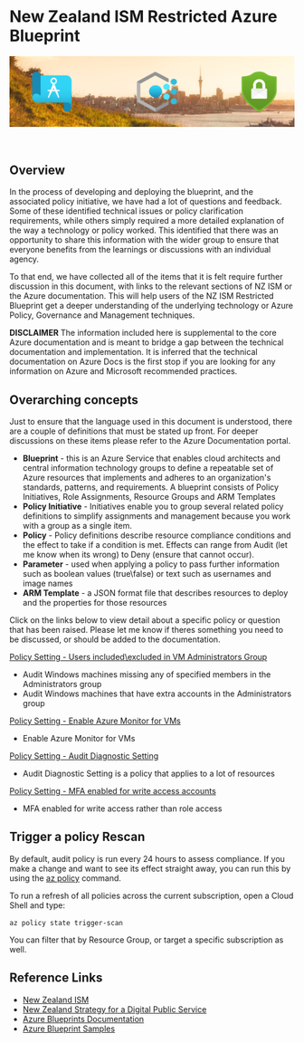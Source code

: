 # New Zealand ISM Restricted Azure Blueprint
![banner]

<br/>

## Overview

In the process of developing and deploying the blueprint, and the associated policy initiative, we have had a lot of questions and feedback.  Some of these identified technical issues or policy clarification requirements, while others simply required a more detailed explanation of the way a technology or policy worked.  This identified that there was an opportunity to share this information with the wider group to ensure that everyone benefits from the learnings or discussions with an individual agency.

To that end, we have collected all of the items that it is felt require further discussion in this document, with links to the relevant sections of NZ ISM or the Azure documentation.  This will help users of the NZ ISM Restricted Blueprint get a deeper understanding of the underlying technology or Azure Policy, Governance and Management techniques.

**DISCLAIMER** 
The information included here is supplemental to the core Azure documentation and is meant to bridge a gap between the technical documentation and implementation.  It is inferred that the technical documentation on Azure Docs is the first stop if you are looking for any information on Azure and Microsoft recommended practices.

## Overarching concepts

Just to ensure that the language used in this document is understood, there are a couple of definitions that must be stated up front.  For deeper discussions on these items please refer to the Azure Documentation portal.

* **Blueprint** - this is an Azure Service that enables cloud architects and central information technology groups to define a repeatable set of Azure resources that implements and adheres to an organization's standards, patterns, and requirements.  A blueprint consists of Policy Initiatives, Role Assignments, Resource Groups and ARM Templates
* **Policy Initiative** - Initiatives enable you to group several related policy definitions to simplify assignments and management because you work with a group as a single item.
* **Policy** - Policy definitions describe resource compliance conditions and the effect to take if a condition is met.  Effects can range from Audit (let me know when its wrong) to Deny (ensure that cannot occur).
* **Parameter** - used when applying a policy to pass further information such as boolean values (true\false) or text such as usernames and image names
* **ARM Template** - a JSON format file that describes resources to deploy and the properties for those resources

Click on the links below to view detail about a specific policy or question that has been raised.  Please let me know if theres something you need to be discussed, or should be added to the documentation.

[Policy Setting - Users included\excluded in VM Administrators Group][policyvmadmins]
* Audit Windows machines missing any of specified members in the Administrators group
* Audit Windows machines that have extra accounts in the Administrators group

[Policy Setting - Enable Azure Monitor for VMs][policyenableam]
* Enable Azure Monitor for VMs

[Policy Setting - Audit Diagnostic Setting][policyauditdiag]
* Audit Diagnostic Setting is a policy that applies to a lot of resources

[Policy Setting - MFA enabled for write access accounts][policymfawrite]
* MFA enabled for write access rather than role access



## Trigger a policy Rescan
By default, audit policy is run every 24 hours to assess compliance.  If you make a change and want to see its effect straight away, you can run this by using the [az policy][AZTriggerScan] command.  

To run a refresh of all policies across the current subscription, open a Cloud Shell and type:

    az policy state trigger-scan

You can filter that by Resource Group, or target a specific subscription as well.

## Reference Links
* [New Zealand ISM][NZISM]
* [New Zealand Strategy for a Digital Public Service][NZGovDigital]
* [Azure Blueprints Documentation][AzureBP]
* [Azure Blueprint Samples][AzureBPSamples]

<!-- Local -->
[Banner]: images/banner.png
[policyvmadmins]: https://github.com/BevanSin/nzismdocs/blob/master/policyvmadmins.md
[policyenableam]: https://github.com/BevanSin/nzismdocs/blob/master/policyenableam.md
[policyauditdiag]: https://github.com/BevanSin/nzismdocs/blob/master/policyauditdiag.md
[policymfawrite]: https://github.com/BevanSin/nzismdocs/blob/master/policymfawrite.md

<!-- External -->
[NZISM]: https://www.nzism.gcsb.govt.nz/ism-document
[AzureBP]: https://docs.microsoft.com/en-us/azure/governance/blueprints/overview
[AzureBPSamples]: https://docs.microsoft.com/en-us/azure/governance/blueprints/samples/
[NZGovDigital]: https://www.digital.govt.nz/digital-government/strategy/strategy-summary/strategy-for-a-digital-public-service/
[CID1829]: https://www.nzism.gcsb.govt.nz/ism-document#1829
[AzureArc]: https://docs.microsoft.com/en-us/azure/azure-arc/
[AZTriggerScan]: https://docs.microsoft.com/en-us/cli/azure/policy/state?view=azure-cli-latest#az_policy_state_trigger_scan